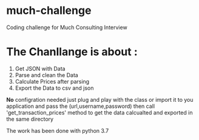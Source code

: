 # much-challenge
Coding challenge for Much Consulting Interview
# The Chanllange is about : 

1. Get JSON with Data 
2. Parse and clean the Data
3. Calculate Prices after parsing
4. Export the Data to csv and json

**No** configration needed just plug and play with the class or import it to you application and pass the (url,username,password) then call 'get_transaction_prices' method to get the data calcualted and exported in the same directory

The work has been done with python 3.7
